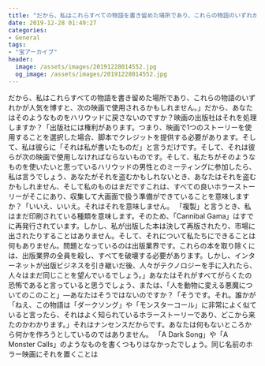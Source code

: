 ```yaml
---
title: "だから、私はこれらすべての物語を書き留めた場所であり、これらの物語のいずれかが人気を博すと、次の映画で使用されるかもしれません。"
date: 2019-12-28 01:49:27
categories:
- General
tags:
- "宝アーカイブ"
header:
  image: /assets/images/20191228014552.jpg
  og_image: /assets/images/20191228014552.jpg
---
```


だから、私はこれらすべての物語を書き留めた場所であり、これらの物語のいずれかが人気を博すと、次の映画で使用されるかもしれません。」だから、あなたはそのようなものをハリウッドに戻さないのですか？映画の出版社はそれを処理しますか？「出版社には権利があります。つまり、映画で1つのストーリーを使用することを選択した場合、脚本でクレジットを提供する必要があります。そして、私は彼らに「それは私が書いたものだ」と言うだけです。そして、それは彼らが次の映画で使用しなければならないものです。そして、私たちがそのようなものを使いたいと思っているハリウッドの男性とのミーティングに参加したら、私は言うでしょう、あなたがそれを盗むかもしれないとき、あなたはそれを盗むかもしれません、そして私のものはまだですこれは、すべての良いホラーストーリーがそこにあり、収集して大画面で扱う準備ができていることを意味しますか？「いいえ、いいえ。それはそれを意味しません。 「複製」と言うとき、私はまだ印刷されている種類を意味します。そのため、「Cannibal Gama」はすでに再発行されています。しかし、私が出版した本は決して再版されたり、市場に出されたりすることはありません。そして、それについて私たちにできることは何もありません。問題となっているのは出版業界です。これらの本を取り除くには、出版業界の全員を殺し、すべてを破壊する必要があります。しかし、インターネットが出版ビジネスを引き継いだ後、人々がテクノロジーを手に入れたら、人々はまだ同じことを望んでいるでしょう。」あなたはそれがすべてがらくたの恐怖であると言っていると思うでしょう、または、「人を動物に変える悪魔についてのこのこと」—あなたはそうではないのですか？「そうです。それ。誰かが「ねえ、この物語は「ダークソング」や「モンスターコール」に非常によく似ていると言ったら、それはよく知られているホラーストーリーであり、どこから来たのかわかります。」それはナンセンスだからです。あなたは何もないところから何かを作ろうとしているのではありません。 「A Dark Song」や「A Monster Calls」のようなものを書くつもりはなかったでしょう。同じ名前のホラー映画にそれを置くことは
